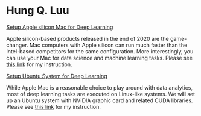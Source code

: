 # Hung Q. Luu

[Setup Apple silicon Mac for Deep Learning](https://github.com/luuqh/luuqh.github.io/blob/main/m1tf.md)

Apple silicon-based products released in the end of 2020 are the game-changer. Mac computers with Apple silicon can run much faster than the Intel-based competitors for the same configuration. More interestingly, you can use your Mac for data science and machine learning tasks. Please see [this link](https://github.com/luuqh/luuqh.github.io/blob/main/m1tf.md) for my instruction.


[Setup Ubuntu System for Deep Learning](https://github.com/luuqh/luuqh.github.io/blob/main/utf.md)

While Apple Mac is a reasonable choice to play around with data analytics, most of deep learning tasks are executed on Linux-like systems. We will set up an Ubuntu system with NVIDIA graphic card and related CUDA libraries. Please see [this link](https://github.com/luuqh/luuqh.github.io/blob/main/utf.md) for my instruction.
